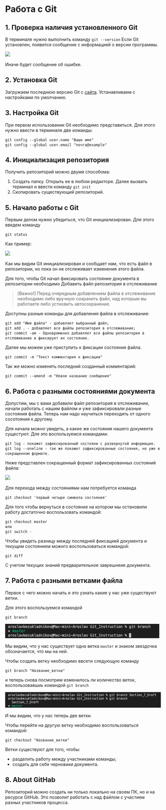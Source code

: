 # Работа с Git
## 1. Проверка наличия установленного Git
В терминале нужно выполнить команду `git --version`
Если Git установлен, появится сообщение с информацией о версии программы. 

![](./git_version.png)

Иначе будет сообщение об ошибке. 
## 2. Установка Git
Загружаем последнюю версию Git с [сайта](https://git-scm.com/downloads).
Устанавливаем с настройками по умолчанию. 
## 3. Настройка Git
При первом использовании Git необходимо представиться. Для этого нужно ввести в терминале две команды:
```
git config --global user.name "Ваше имя"
git config --global user.email "почта@example"
```

## 4. Инициализация репозитория
Получить репозиторий можно двумя способома:

1. Создать папку. Открыть ее в любом редакторе. Далее вызвать терминал и ввести команду `git init`
2. Скопировать существующий репозиторий. 


## 5. Начало работы с Git
Первым делом нужно убедиться, что Git инициализирован. Для этого введем команду 

```
git status
```
Как пример:

![](./git_untracked.png)

Как мы видим Git инициализирован и сообщает нам, что есть файл в репозитории, но пока он не отслеживает изменения этого файла. 

Для того, чтобы Git начал фиксировать состояние документа в репозитории необходимо Добавить файл репозитория в отслеживание

> [Важно!]
> Перед очередным добавлением файла в отслеживание необходимо либо вручную сохранить файл, над которым вы работаете либо устновить автосохранение.

Доступны разные команды для добавления файла в отслеживание:
```
git add "Имя файла" - добавляет выбранный файл;
git add . - добавляет все файлы репозитория в отслеживание;
git commit -am - Одновременно добавляет все файлы репозитория в отслеживание и фиксирует их состояние.

```

Далее мы можем уже приступить к фиксации состояния файла. 
```
git commit -m "Текст комментария к фиксации"
```
Так же можно изменять последний созданный комментарий:
```
git commit --amend -m "Новое название сообщения"
```

## 6. Работа с разными состояниями документа

Допустим, мы с вами добавили файл репозитория в отслеживание, начали работать с нашим файлом и уже зафиксировали разные состояния файла. Теперь нам надо научиться переходить от одного сосотояния к другому. 

Для начала можно увидеть, а какие же состояния нашего документа сущестуют. Для это воспользуемся командами:
```
git log - покажет зафиксированный состояни с развернутой информацие. 
git log --oneline - так же покажет зафиксированные состояния, но уже в сокращенном формате. 
```

Ниже представлен сокращенный формат зафиксированных состояний файла: 

![](./git_log.png)

Для перехода между состояниями нам потребуется команда 

```
git checkout 'первый четыре символа состояния'  
```
Для того чтобы вернуться в состояние на котором мы остановили работу достаточно воспользовать командой:
```
git checkout master
или
git switch - 
```

Чтобы увидеть разницу между последней фиксацией документа и текущим состоянием можнго воспользоваться командой:
```
git diff 
```
С учетом текущих знаний предварительное заврешнеие документа. 

## 7. Работа с разными ветками файла

Первое с чего можно начать и это узнать какие у нас уже существуют ветки. 

Для этого воспользуемся командой 
```
git branch
 ```

![git_branch](./images/git_branch_1.png)

Мы видим, что у нас существует одна ветка `master` и знаком звездочка обозначается, 
что мы на ней. 

Чтобы создать ветку необходимо ввсети следующую команду 
```
git branch "Название_ветки"
 ```

 и теперь снова посмотрим изменилось ли количество веток, воспользовавшиь командой 
 `git branch`

 ![git_branch](./images/git_branch_2.png)


И мы видим, что у нас теперь две ветки.

Чтобы перейти на другую ветку необходимо воспользоваться командой:
```
git checkout "Название_ветки"
 ```

 Ветки существуют для того, чтобы:
 * разделить работу между участниками команды;
 * создать для себя черновики документа.

## 8. About GitHab

Репозиторий можно создать ни только локально на своем ПК, но и на ресурсе GitHub. 
Это позволит работать с над файлом с участием разных участников процесса. 


